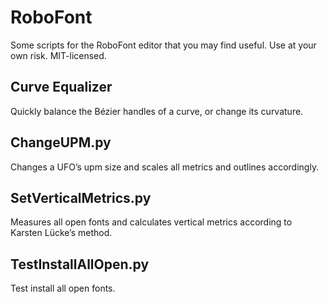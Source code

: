 RoboFont
========

Some scripts for the RoboFont editor that you may find useful. Use at your own risk. MIT-licensed.

Curve Equalizer
---------------

Quickly balance the Bézier handles of a curve, or change its curvature.

ChangeUPM.py
------------

Changes a UFO’s upm size and scales all metrics and outlines accordingly.

SetVerticalMetrics.py
---------------------

Measures all open fonts and calculates vertical metrics according to Karsten Lücke’s method.

TestInstallAllOpen.py
---------------------

Test install all open fonts.